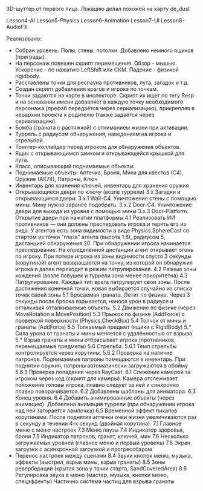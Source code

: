 3D-шуттер от первого лица. Локацию делал похожей на карту de_dust

Lesson4-AI
Lesson5-Physics
Lesson6-Animation
Lesson7-UI
Lesson8-AudioFX

Реализовано:
* Собран уровень. Полы, стены, потолки. Добавлено немного ящиков (преграды).
* На персонаж повешен скрипт перемещения. Обзор - мышью. Ускорение - по нажатию LeftShift или СКМ. Падение - физикой rigidbody.
* Расставлены точки для респауна противников, лута, загадок и т.д.
* Создан скрипт добавления врагов и игрока по точкам.
* Точки задаются на карте в инспекторе. Скрипт их ищет по тегу Resp и на основании имени добавляет в каждую точку необходимого персонажа (префаб передаётся через сериализацию), прикрепляя в иерархии проекта к родителю (также задаётся через сериализацию).
* Бомба (граната с растяжкой) с отниманием жизни при активации.
* Туррель с радиусом обнаружения, наведением на игрока и стрельбой.
* Триггер-коллайдер перед игроком для обнаружения объектов.
* Ящик с открывающимся замком и открывающейся крышкой для лута.
* Класс, описывающий поднимаемые объекты.
* Поднимаемые объекты: Аптечка, Броня, Мина для квестов (С4), Оружие (АК74), Патроны, Ключ
* Инвентарь для хранения ключей, инвентарь для хранения оружия
* Открывающиеся двери по ключу (возле туррели)
3.х Загадки и открывающиеся двери:
  3.х.1 Wall-C4. Уничтожение стены с помощью мины. Мину нужно заранее подобрать.
  3.х.2 Door-C4. Уничтожение двери для выхода из уровня с помощью мины
  3.х.3 Door-Platform. Открытие двери при нажатии платформы
4.1 Реализовать ИИ противников — они должны преследовать игрока и терять его из вида. У агентов есть зона видимости в виде Physics.SphereCast со стартом из точки "глаза" агента (высота 1.8), радиусом 5, дистанцией обнаружения 20. При обнаружении игрока начинается преследование. На определённой дистанции агент открывает огонь по игроку. При потере игрока из зоны видимости спустя 3 секунды (корутиной) агент возвращается на точку, из которой он обнаружил игрока и далее переходит в режим патрулирования.
4.2 Разные зоны хождения (возле ловушек и туррели зона менее приоритетна)
4.3 Патрулирование. Каждый тип врага патрулирует свои зоны. После достижения конечной точки, новая выбирается случайно из списка точек своей зоны
5.1 Бросаемая граната. Летит по физике. Через 3 секунды после броска взрывается, нанося урон в радиусе и отталкивая отталкиваемые объекты.
5.2 Движение по физике (через MoveRotation и MovePosition)
5.3 Прыжок по физике (AddForce) с проверкой поверхности (Physics.CheckBox)
5.4 Толчок от мины и гранаты (AddForce)
5.5 Толкаемый предмет (ящики с RigidBody)
5.* Сила урона от гранаты и мины меняется с удалённостью от взрыва
5.* Взрыв гранаты и мины отбрасывает игрока (противников, перемещаемые предметы)
5.6 Стрельба.
5.6.1 Темп стрельбы контролируется через корутины.
5.6.2 Проверка на наличие патронов. Поднимаемые патроны помещаются в инвентарь. При поднятии оружия, патроны автоматически загружаются в обойму
5.6.3 Проверка попадания через RayCast.
6.1 Слежение камерой за игроком через код (скрипт для камеры). Камера отслеживает положение головы игрока, плавно следует за ней и синхронно плавно поворачивается.
6.2 Добавлены шаблоны для аниматора.
6.3 Конец уровня.
6.4 Добавить анимированные объекты (через анимацию). Добавлена анимация туррели (при обнаружении игрока над ней загорается лампочка)
6.5 Временной эффект пикапов корутинами. После поднятия аптечки очки жизни увеличиваются раз в секунду в течении 4-х секунд (двойная корутина).
7.1 Главное меню с меню настроек
7.3 Меню паузы
7.4 Индикатор здоровья, брони
7.5 Индикатор патронов, гранат, ключей, мин
7.6 Несколько загружаемых уровней (главное меню и первый уровень)
7.8 Экран загрузки с асинхронной загрузкой и прогрессбаром
* Перенос настроек между сценами
8.4 Звуки кнопок меню, музыка, эффекты (выстрел, взрыв мины, взрыв гранаты)
8.5 Зоны реверберации (крытая зона у точки старта, SandCoveredArea)
8.6 Регулировка звука в меню (мастер, музыка, кнопки меню, спецэффекты)
Частично система частиц для взрыва гранаты
